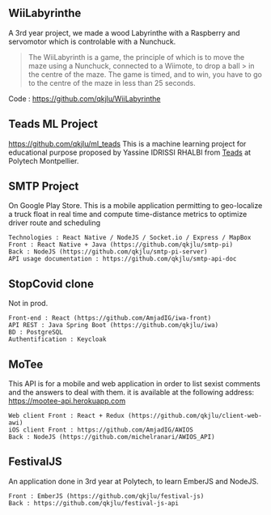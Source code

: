 ## WiiLabyrinthe

A 3rd year project, we made a wood Labyrinthe with a Raspberry and servomotor which is controlable with a Nunchuck.
> The WiiLabyrinth is a game, the principle of which is to move the maze using a Nunchuck, connected to a Wiimote, to drop a ball > in the centre of the maze. The game is timed, and to win, you have to go to the centre of the maze in less than 25 seconds.

Code : https://github.com/qkjlu/WiiLabyrinthe

## Teads ML Project
https://github.com/qkjlu/ml_teads
This is a machine learning project for educational purpose proposed by Yassine IDRISSI RHALBI from [Teads](https://www.teads.com/) at Polytech Montpellier.

## SMTP Project
On Google Play Store.
This is a mobile application permitting to geo-localize a truck float in real time and compute time-distance metrics to optimize driver route and scheduling

```
Technologies : React Native / NodeJS / Socket.io / Express / MapBox
Front : React Native + Java (https://github.com/qkjlu/smtp-pi) 
Back : NodeJS (https://github.com/qkjlu/smtp-pi-server)
API usage documentation : https://github.com/qkjlu/smtp-api-doc
```

## StopCovid clone
Not in prod.

```
Front-end : React (https://github.com/AmjadIG/iwa-front)
API REST : Java Spring Boot (https://github.com/qkjlu/iwa)
BD : PostgreSQL
Authentification : Keycloak
```

## MoTee
This API is for a mobile and web application in order to list sexist comments and the answers to deal with them.
it is available at the following address: https://mootee-api.herokuapp.com

```
Web client Front : React + Redux (https://github.com/qkjlu/client-web-awi)
iOS client Front : https://github.com/AmjadIG/AWIOS
Back : NodeJS (https://github.com/michelranari/AWIOS_API)
```

## FestivalJS
An application done in 3rd year at Polytech, to learn EmberJS and NodeJS.

```
Front : EmberJS (https://github.com/qkjlu/festival-js)
Back : https://github.com/qkjlu/festival-js-api
```
